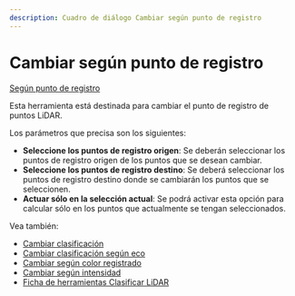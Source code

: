 ```yaml
---
description: Cuadro de diálogo Cambiar según punto de registro
---
```


# Cambiar según punto de registro

[Según punto de registro](./)

Esta herramienta está destinada para cambiar el punto de registro de puntos LiDAR.

Los parámetros que precisa son los siguientes:

* **Seleccione los puntos de registro origen**: Se deberán seleccionar los puntos de registro origen de los puntos que se desean cambiar.
* **Seleccione los puntos de registro destino**: Se deberá seleccionar los puntos de registro destino donde se cambiarán los puntos que se seleccionen.
* **Actuar sólo en la selección actual**: Se podrá activar esta opción para calcular sólo en los puntos que actualmente se tengan seleccionados.

Vea también:

* [Cambiar clasificación](Cuadro%20de%20dialogo%20Cambiar%20clasificacion.htm)
* [Cambiar clasificación según eco](Cuadro%20de%20dialogo%20Cambiar%20clasificacion%20segun%20eco.htm)
* [Cambiar según color registrado](Cuadro%20de%20dialogo%20Cambiar%20segun%20color.htm)
* [Cambiar según intensidad](Cuadro%20de%20dialogo%20Cambiar%20segun%20intensidad.htm)
* [Ficha de herramientas Clasificar LiDAR](Ficha%20de%20herramientas%20Clasificar%20LiDAR.htm)

